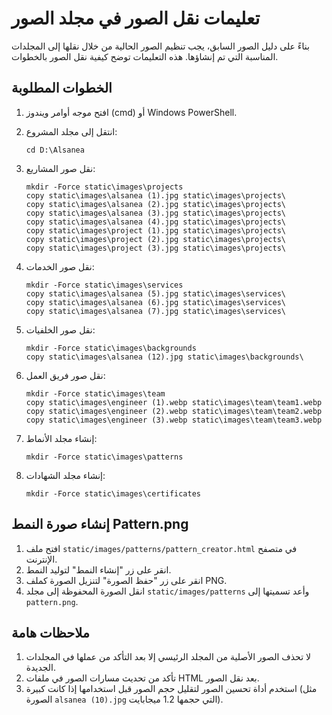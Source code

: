 # تعليمات نقل الصور في مجلد الصور

بناءً على دليل الصور السابق، يجب تنظيم الصور الحالية من خلال نقلها إلى المجلدات المناسبة التي تم إنشاؤها. هذه التعليمات توضح كيفية نقل الصور بالخطوات.

## الخطوات المطلوبة

1. افتح موجه أوامر ويندوز (cmd) أو Windows PowerShell.
2. انتقل إلى مجلد المشروع:
   ```
   cd D:\Alsanea
   ```

3. نقل صور المشاريع:
   ```
   mkdir -Force static\images\projects
   copy static\images\alsanea (1).jpg static\images\projects\
   copy static\images\alsanea (2).jpg static\images\projects\
   copy static\images\alsanea (3).jpg static\images\projects\
   copy static\images\alsanea (4).jpg static\images\projects\
   copy static\images\project (1).jpg static\images\projects\
   copy static\images\project (2).jpg static\images\projects\
   copy static\images\project (3).jpg static\images\projects\
   ```

4. نقل صور الخدمات:
   ```
   mkdir -Force static\images\services
   copy static\images\alsanea (5).jpg static\images\services\
   copy static\images\alsanea (6).jpg static\images\services\
   copy static\images\alsanea (7).jpg static\images\services\
   ```

5. نقل صور الخلفيات:
   ```
   mkdir -Force static\images\backgrounds
   copy static\images\alsanea (12).jpg static\images\backgrounds\
   ```

6. نقل صور فريق العمل:
   ```
   mkdir -Force static\images\team
   copy static\images\engineer (1).webp static\images\team\team1.webp
   copy static\images\engineer (2).webp static\images\team\team2.webp
   copy static\images\engineer (3).webp static\images\team\team3.webp
   ```

7. إنشاء مجلد الأنماط:
   ```
   mkdir -Force static\images\patterns
   ```

8. إنشاء مجلد الشهادات:
   ```
   mkdir -Force static\images\certificates
   ```

## إنشاء صورة النمط Pattern.png

1. افتح ملف `static/images/patterns/pattern_creator.html` في متصفح الإنترنت.
2. انقر على زر "إنشاء النمط" لتوليد النمط.
3. انقر على زر "حفظ الصورة" لتنزيل الصورة كملف PNG.
4. انقل الصورة المحفوظة إلى مجلد `static/images/patterns` وأعد تسميتها إلى `pattern.png`.

## ملاحظات هامة

1. لا تحذف الصور الأصلية من المجلد الرئيسي إلا بعد التأكد من عملها في المجلدات الجديدة.
2. تأكد من تحديث مسارات الصور في ملفات HTML بعد نقل الصور.
3. استخدم أداة تحسين الصور لتقليل حجم الصور قبل استخدامها إذا كانت كبيرة (مثل الصورة `alsanea (10).jpg` التي حجمها 1.2 ميجابايت). 